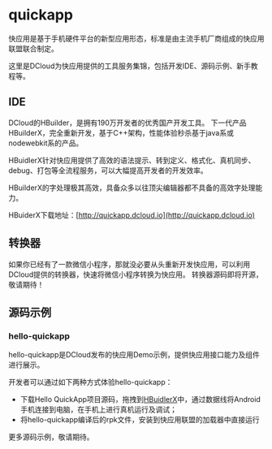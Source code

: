 # quickapp

快应用是基于手机硬件平台的新型应用形态，标准是由主流手机厂商组成的快应用联盟联合制定。

这里是DCloud为快应用提供的工具服务集锦，包括开发IDE、源码示例、新手教程等。

## IDE

DCloud的HBuilder，是拥有190万开发者的优秀国产开发工具。
下一代产品HBuilderX，完全重新开发，基于C++架构，性能体验秒杀基于java系或nodewebkit系的产品。

HBuidlerX针对快应用提供了高效的语法提示、转到定义、格式化、真机同步、debug、打包等全流程服务，可以大幅提高开发者的开发效率。

HBuilderX的字处理极其高效，具备众多以往顶尖编辑器都不具备的高效字处理能力。

HBuiderX下载地址：[http://quickapp.dcloud.io](http://quickapp.dcloud.io)

## 转换器

如果你已经有了一款微信小程序，那就没必要从头重新开发快应用，可以利用DCloud提供的转换器，快速将微信小程序转换为快应用。
转换器源码即将开源，敬请期待！

## 源码示例

### hello-quickapp

hello-quickapp是DCloud发布的快应用Demo示例，提供快应用接口能力及组件进行展示。

开发者可以通过如下两种方式体验hello-quickapp：

- 下载Hello QuickApp项目源码，拖拽到[HBuidlerX](http://quickapp.dcloud.io)中，通过数据线将Android手机连接到电脑，在手机上进行真机运行及调试；
- 将hello-quickapp编译后的rpk文件，安装到快应用联盟的加载器中直接运行


更多源码示例，敬请期待。